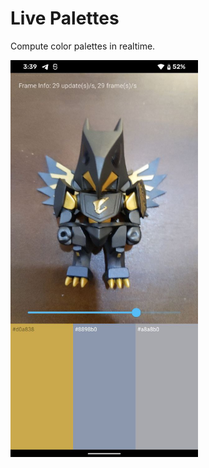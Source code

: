# Live Palettes

Compute color palettes in realtime.


<img src="https://raw.githubusercontent.com/seanghay/live-palettes/main/art/sample-01.jpeg" width="300">
